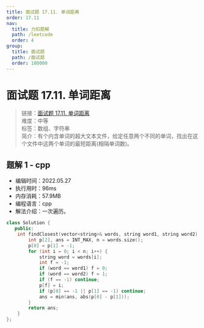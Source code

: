 ```yaml
---
title: 面试题 17.11. 单词距离
order: 17.11
nav:
  title: 力扣题解
  path: /leetcode
  order: 4
group:
  title: 面试题
  path: /面试题
  order: 100000
---
```


# 面试题 17.11. 单词距离
    
> 链接：[面试题 17.11. 单词距离](https://leetcode.cn/problems/find-closest-lcci/)  
> 难度：中等  
> 标签：数组、字符串  
> 简介：有个内含单词的超大文本文件，给定任意两个不同的单词，找出在这个文件中这两个单词的最短距离(相隔单词数)。
      
## 题解 1 - cpp
- 编辑时间：2022.05.27
- 执行用时：96ms
- 内存消耗：57.9MB
- 编程语言：cpp
- 解法介绍：一次遍历。
```cpp
class Solution {
   public:
    int findClosest(vector<string>& words, string word1, string word2) {
        int p[2], ans = INT_MAX, n = words.size();
        p[0] = p[1] = -1;
        for (int i = 0; i < n; i++) {
            string word = words[i];
            int f = -1;
            if (word == word1) f = 0;
            if (word == word2) f = 1;
            if (f == -1) continue;
            p[f] = i;
            if (p[0] == -1 || p[1] == -1) continue;
            ans = min(ans, abs(p[0] - p[1]));
        }
        return ans;
    }
};
```

      